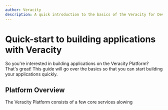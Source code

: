 ```yaml
---
author: Veracity
description: A quick introduction to the basics of the Veracity for Developers self-service portal.
---
```


# Quick-start to building applications with Veracity
So you're interested in building applications on the Veracity Platform? That's great! This guide will go over the basics so that you can start building your applications quickly.

## Platform Overview
The Veracity Platform consists of a few core services alowing
